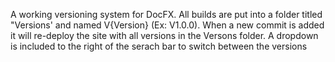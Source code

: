 A working versioning system for DocFX. All builds are put into a folder titled "Versions' and named V{Version} (Ex: V1.0.0). When a new commit is added it will re-deploy the site with all versions in the Versons folder. A dropdown is included to the right of the serach bar to switch between the versions
